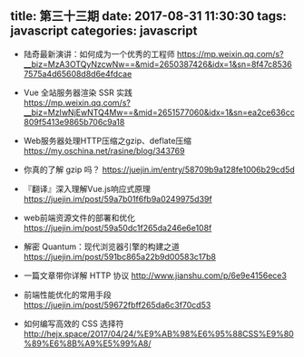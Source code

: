 title: 第三十三期
date: 2017-08-31 11:30:30
tags: javascript
categories: javascript
---
- 陆奇最新演讲：如何成为一个优秀的工程师
https://mp.weixin.qq.com/s?__biz=MzA3OTQyNzcwNw==&mid=2650387426&idx=1&sn=8f47c85367575a4d65608d8d6e4fdcae

- Vue 全站服务器渲染 SSR 实践  
https://mp.weixin.qq.com/s?__biz=MzIwNjEwNTQ4Mw==&mid=2651577060&idx=1&sn=ea2ce636cc809f5413e9865b706c9a18

- Web服务器处理HTTP压缩之gzip、deflate压缩
https://my.oschina.net/rasine/blog/343769

- 你真的了解 gzip 吗？
https://juejin.im/entry/58709b9a128fe1006b29cd5d

- 『翻译』深入理解Vue.js响应式原理
https://juejin.im/post/59a7b01f6fb9a0249975d39f

- web前端资源文件的部署和优化
https://juejin.im/post/59a50dc1f265da246e6e108f

- 解密 Quantum：现代浏览器引擎的构建之道
https://juejin.im/post/591bc865a22b9d00583c17b8

- 一篇文章带你详解 HTTP 协议
http://www.jianshu.com/p/6e9e4156ece3

- 前端性能优化的常用手段
https://juejin.im/post/59672fbff265da6c3f70cd53

- 如何编写高效的 CSS 选择符
http://hejx.space/2017/04/24/%E9%AB%98%E6%95%88CSS%E9%80%89%E6%8B%A9%E5%99%A8/


